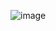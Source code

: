 ![image](https://github.com/omrawal/Design-Patterns/assets/51584907/5f537b6c-435a-4c06-9735-6fae05405d66)
